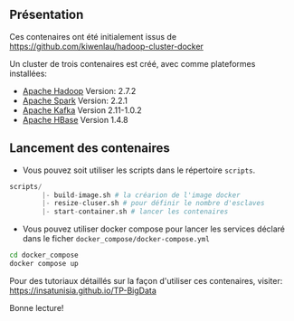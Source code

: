 ## Présentation

Ces contenaires ont été initialement issus de https://github.com/kiwenlau/hadoop-cluster-docker

Un cluster de trois contenaires est créé, avec comme plateformes installées:

  * [Apache Hadoop](http://hadoop.apache.org/) Version: 2.7.2
  * [Apache Spark](https://spark.apache.org/) Version: 2.2.1
  * [Apache Kafka](https://kafka.apache.org/) Version 2.11-1.0.2 
  * [Apache HBase](https://hbase.apache.org/) Version 1.4.8


## Lancement des contenaires

- Vous pouvez soit utiliser les scripts dans le répertoire `scripts`.

```python
scripts/
        |- build-image.sh # la créarion de l'image docker
        |- resize-cluser.sh # pour définir le nombre d'esclaves
        |- start-container.sh # lancer les contenaires
```
- Vous pouvez utiliser docker compose pour lancer les services déclaré dans le ficher `docker_compose/docker-compose.yml` 

```sh
cd docker_compose
docker compose up
```

Pour des tutoriaux détaillés sur la façon d'utiliser ces contenaires, visiter:
https://insatunisia.github.io/TP-BigData

Bonne lecture!